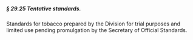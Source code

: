 ##### § 29.25 Tentative standards. #####

Standards for tobacco prepared by the Division for trial purposes and limited use pending promulgation by the Secretary of Official Standards.